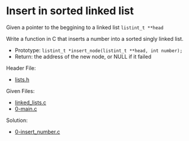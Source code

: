 # Insert in sorted linked list #
Given a pointer to the beggining to a linked list `listint_t **head`

Write a function in C that inserts a number into a sorted singly linked list.

- Prototype: `listint_t *insert_node(listint_t **head, int number);`
- Return: the address of the new node, or NULL if it failed

Header File:

- [lists.h](lists.h "lists.h - Header file.")

Given Files:

- [linked_lists.c](linked_lists.c "linked_lists.c - Given file.")
- [0-main.c](0-main.c "linked_lists.c - Given file.")

Solution:

- [0-insert_number.c](0-insert_number.c "0-insert_number.c - Solution file.")
